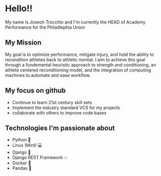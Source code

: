 # Hello!!
My name is Joseoh Trocchio and I'm currently the HEAD of Academy Performance for the Philadlephia Union

## My Mission
My goal is to optimize performance, mitigate injury, and hold the ability to recondition athletes back to athletic normal. I aim to achieve this goal through a fundemental heuristic approach to strength and conditioning, an athlete centered reconditioning model, and the integration of computing machines to automate and ease workflow.

## My focus on github
- Continue to learn 21st century skill sets
- Implement the industry standard VCS for my projects
- collaborate with others to improve code bases

## Technologies I'm passionate about
- Python :snake:
- Linux (Mint) :computer:
- Django :newspaper:
- Django REST Framework :boom:
- Docker :whale:
- Pandas :panda_face:
